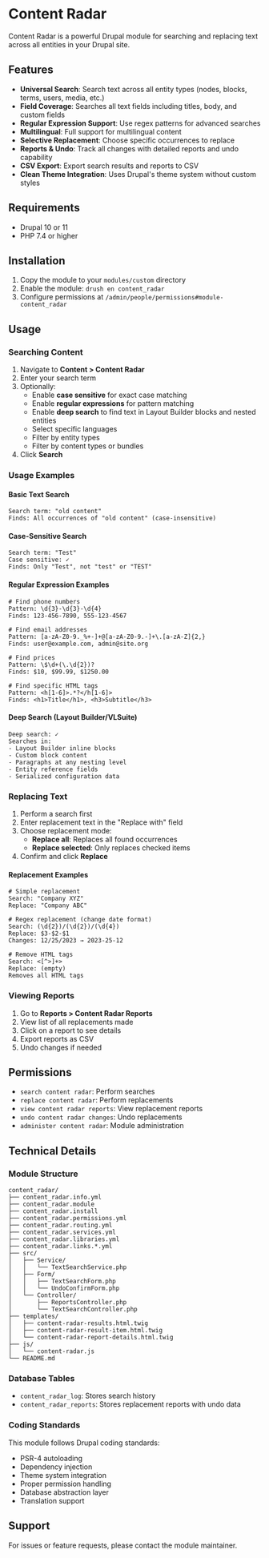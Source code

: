 # Content Radar

Content Radar is a powerful Drupal module for searching and replacing text across all entities in your Drupal site.

## Features

- **Universal Search**: Search text across all entity types (nodes, blocks, terms, users, media, etc.)
- **Field Coverage**: Searches all text fields including titles, body, and custom fields
- **Regular Expression Support**: Use regex patterns for advanced searches
- **Multilingual**: Full support for multilingual content
- **Selective Replacement**: Choose specific occurrences to replace
- **Reports & Undo**: Track all changes with detailed reports and undo capability
- **CSV Export**: Export search results and reports to CSV
- **Clean Theme Integration**: Uses Drupal's theme system without custom styles

## Requirements

- Drupal 10 or 11
- PHP 7.4 or higher

## Installation

1. Copy the module to your `modules/custom` directory
2. Enable the module: `drush en content_radar`
3. Configure permissions at `/admin/people/permissions#module-content_radar`

## Usage

### Searching Content

1. Navigate to **Content > Content Radar**
2. Enter your search term
3. Optionally:
   - Enable **case sensitive** for exact case matching
   - Enable **regular expressions** for pattern matching
   - Enable **deep search** to find text in Layout Builder blocks and nested entities
   - Select specific languages
   - Filter by entity types
   - Filter by content types or bundles
4. Click **Search**

### Usage Examples

#### Basic Text Search
```
Search term: "old content"
Finds: All occurrences of "old content" (case-insensitive)
```

#### Case-Sensitive Search
```
Search term: "Test"
Case sensitive: ✓
Finds: Only "Test", not "test" or "TEST"
```

#### Regular Expression Examples
```
# Find phone numbers
Pattern: \d{3}-\d{3}-\d{4}
Finds: 123-456-7890, 555-123-4567

# Find email addresses  
Pattern: [a-zA-Z0-9._%+-]+@[a-zA-Z0-9.-]+\.[a-zA-Z]{2,}
Finds: user@example.com, admin@site.org

# Find prices
Pattern: \$\d+(\.\d{2})?
Finds: $10, $99.99, $1250.00

# Find specific HTML tags
Pattern: <h[1-6]>.*?</h[1-6]>
Finds: <h1>Title</h1>, <h3>Subtitle</h3>
```

#### Deep Search (Layout Builder/VLSuite)
```
Deep search: ✓
Searches in:
- Layout Builder inline blocks
- Custom block content
- Paragraphs at any nesting level
- Entity reference fields
- Serialized configuration data
```

### Replacing Text

1. Perform a search first
2. Enter replacement text in the "Replace with" field
3. Choose replacement mode:
   - **Replace all**: Replaces all found occurrences
   - **Replace selected**: Only replaces checked items
4. Confirm and click **Replace**

#### Replacement Examples
```
# Simple replacement
Search: "Company XYZ"
Replace: "Company ABC"

# Regex replacement (change date format)
Search: (\d{2})/(\d{2})/(\d{4})
Replace: $3-$2-$1
Changes: 12/25/2023 → 2023-25-12

# Remove HTML tags
Search: <[^>]+>
Replace: (empty)
Removes all HTML tags
```

### Viewing Reports

1. Go to **Reports > Content Radar Reports**
2. View list of all replacements made
3. Click on a report to see details
4. Export reports as CSV
5. Undo changes if needed

## Permissions

- `search content radar`: Perform searches
- `replace content radar`: Perform replacements
- `view content radar reports`: View replacement reports
- `undo content radar changes`: Undo replacements
- `administer content radar`: Module administration

## Technical Details

### Module Structure

```
content_radar/
├── content_radar.info.yml
├── content_radar.module
├── content_radar.install
├── content_radar.permissions.yml
├── content_radar.routing.yml
├── content_radar.services.yml
├── content_radar.libraries.yml
├── content_radar.links.*.yml
├── src/
│   ├── Service/
│   │   └── TextSearchService.php
│   ├── Form/
│   │   ├── TextSearchForm.php
│   │   └── UndoConfirmForm.php
│   └── Controller/
│       ├── ReportsController.php
│       └── TextSearchController.php
├── templates/
│   ├── content-radar-results.html.twig
│   ├── content-radar-result-item.html.twig
│   └── content-radar-report-details.html.twig
├── js/
│   └── content-radar.js
└── README.md
```

### Database Tables

- `content_radar_log`: Stores search history
- `content_radar_reports`: Stores replacement reports with undo data

### Coding Standards

This module follows Drupal coding standards:
- PSR-4 autoloading
- Dependency injection
- Theme system integration
- Proper permission handling
- Database abstraction layer
- Translation support

## Support

For issues or feature requests, please contact the module maintainer.
